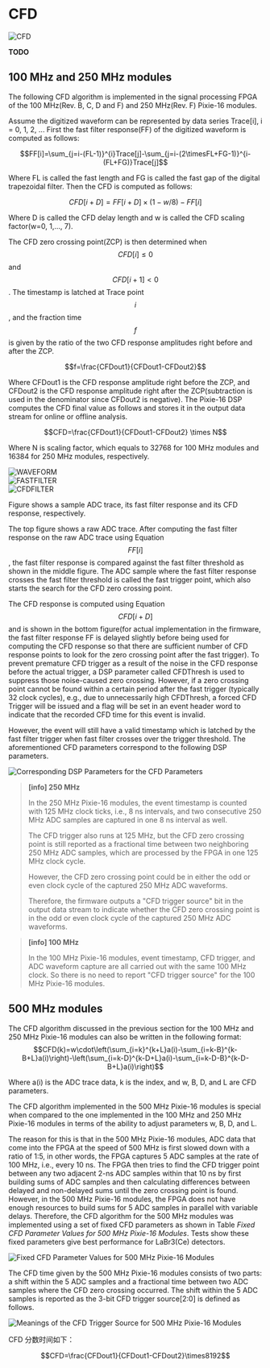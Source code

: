 <!-- BASESETUP_CFD.md --- 
;; 
;; Description: 
;; Author: Hongyi Wu(吴鸿毅)
;; Email: wuhongyi@qq.com 
;; Created: 日 10月  7 09:27:38 2018 (+0800)
;; Last-Updated: 日 2月  3 20:57:28 2019 (+0800)
;;           By: Hongyi Wu(吴鸿毅)
;;     Update #: 3
;; URL: http://wuhongyi.cn -->

# CFD

![CFD](/img/CFDPars.png)

**TODO**


## 100 MHz and 250 MHz modules

The following CFD algorithm is implemented in the signal processing FPGA of the 100 MHz(Rev. B, C, D and F) and 250 MHz(Rev. F) Pixie-16 modules. 

Assume the digitized waveform can be represented by data series Trace[i], i = 0, 1, 2, ... First the fast filter response(FF) of the digitized waveform is computed as follows:

$$FF[i]=\sum_{j=i-(FL-1)}^{i}Trace[j]-\sum_{j=i-(2\timesFL+FG-1)}^{i-(FL+FG)}Trace[j]$$

Where FL is called the fast length and FG is called the fast gap of the digital trapezoidal filter. Then the CFD is computed as follows:

$$CFD[i+D]=FF[i+D]\times(1-w/8)-FF[i]$$

Where D is called the CFD delay length and w is called the CFD scaling factor(w=0, 1,..., 7).

The CFD zero crossing point(ZCP) is then determined when $$CFD[i]\leq0$$ and $$CFD[i+1]<0$$. The timestamp is latched at Trace point $$i$$, and the fraction time $$f$$ is given by the ratio of the two CFD response amplitudes right before and after the ZCP.

$$f=\frac{CFDout1}{CFDout1-CFDout2}$$

Where CFDout1 is the CFD response amplitude right before the ZCP, and CFDout2 is the CFD response amplitude right after the ZCP(subtraction is used in the denominator since CFDout2 is negative). The Pixie-16 DSP computes the CFD final value as follows and stores it in the output data stream for online or offline analysis.

$$CFD=\frac{CFDout1}{CFDout1-CFDout2} \times N$$

Where N is scaling factor, which equals to 32768 for 100 MHz modules and 16384 for 250 MHz modules, respectively.

![WAVEFORM](/img/adcsamples_cfd.png)  
![FASTFILTER](/img/fastfilter_cfd.png)  
![CFDFILTER](/img/cfdfilter_cfd.png)

Figure shows a sample ADC trace, its fast filter response and its CFD response, respectively. 

The top figure shows a raw ADC trace. After computing the fast filter response on the raw ADC trace using Equation $$FF[i]$$, the fast filter response is compared against the fast filter threshold as shown in the middle figure. The ADC sample where the fast filter response crosses the fast filter threshold is called the fast trigger point, which also starts the search for the CFD zero crossing point. 

The CFD response is computed using Equation $$CFD[i+D]$$ and is shown in the bottom figure(for actual implementation in the firmware, the fast filter response FF is delayed slightly before being used for computing the CFD response so that there are sufficient number of CFD response points to look for the zero crossing point after the fast trigger). To prevent premature CFD trigger as a result of the noise in the CFD response before the actual trigger, a DSP parameter called CFDThresh is used to suppress those noise-caused zero crossing. However, if a zero crossing point cannot be found within a certain period after the fast trigger (typically 32 clock cycles), e.g., due to unnecessarily high CFDThresh, a forced CFD Trigger will be issued and a flag will be set in an event header word to indicate that the recorded CFD time for this event is invalid.

However, the event will still have a valid timestamp which is latched by the fast filter trigger when fast filter crosses over the trigger threshold. The aforementioned CFD parameters correspond to the following DSP parameters.

![Corresponding DSP Parameters for the CFD Parameters](/img/correspondingdspparametersforthecfdparmeters.png)


> **[info] 250 MHz**
>
> In the 250 MHz Pixie-16 modules, the event timestamp is counted with 125 MHz clock ticks, i.e., 8 ns intervals, and two consecutive 250 MHz ADC samples are captured in one 8 ns interval as well. 
>
> The CFD trigger also runs at 125 MHz, but the CFD zero crossing point is still reported as a fractional time between two neighboring 250 MHz ADC samples, which are processed by the FPGA in one 125 MHz clock cycle. 
>
> However, the CFD zero crossing point could be in either the odd or even clock cycle of the captured 250 MHz ADC waveforms. 
>
> Therefore, the firmware outputs a "CFD trigger source" bit in the output data stream to indicate whether the CFD zero crossing point is in the odd or even clock cycle of the captured 250 MHz ADC waveforms.

> **[info] 100 MHz**
>
> In the 100 MHz Pixie-16 modules, event timestamp, CFD trigger, and ADC waveform capture are all carried out with the same 100 MHz clock. So there is no need to report "CFD trigger source" for the 100 MHz Pixie-16 modules.



## 500 MHz modules

The CFD algorithm discussed in the previous section for the 100 MHz and 250 MHz Pixie-16 modules can also be written in the following format:  
$$CFD(k)=w\cdot\left(\sum_{i=k}^{k+L}a(i)-\sum_{i=k-B}^{k-B+L}a(i)\right)-\left(\sum_{i=k-D}^{k-D+L}a(i)-\sum_{i=k-D-B}^{k-D-B+L}a(i)\right)$$

Where a(i) is the ADC trace data, k is the index, and w, B, D, and L are CFD parameters.

The CFD algorithm implemented in the 500 MHz Pixie-16 modules is special when compared to the one implemented in the 100 MHz and 250 MHz Pixie-16 modules in terms of the ability to adjust parameters w, B, D, and L. 

The reason for this is that in the 500 MHz Pixie-16 modules, ADC data that come into the FPGA at the speed of 500 MHz is first slowed down with a ratio of 1:5, in other words, the FPGA captures 5 ADC samples at the rate of 100 MHz, i.e., every 10 ns. The FPGA then tries to find the CFD trigger point between any two adjacent 2-ns ADC samples within that 10 ns by first building sums of ADC samples and then calculating differences between delayed and non-delayed sums until the zero crossing point is found. However, in the 500 MHz Pixie-16 modules, the FPGA does not have enough resources to build sums for 5 ADC samples in parallel with variable delays. Therefore, the CFD algorithm for the 500 MHz modules was implemented using a set of fixed CFD parameters as shown in Table *Fixed CFD Parameter Values for 500 MHz Pixie-16 Modules*. Tests show these fixed parameters give best performance for LaBr3(Ce) detectors.

![Fixed CFD Parameter Values for 500 MHz Pixie-16 Modules](/img/fixedcfdparametervaluesfor500mhzpixie16modules.png)

The CFD time given by the 500 MHz Pixie-16 modules consists of two parts: a shift within the 5 ADC samples and a fractional time between two ADC samples where the CFD zero crossing occurred. The shift within the 5 ADC samples is reported as the 3-bit CFD trigger source[2:0] is defined as follows.

![Meanings of the CFD Trigger Source for 500 MHz Pixie-16 Modules](/img/meaningofthecfdtriggersourcefor500mhzpixie16modules.png)

CFD 分数时间如下：

$$CFD=\frac{CFDout1}{CFDout1-CFDout2}\times8192$$

<!-- BASESETUP_CFD.md ends here -->
